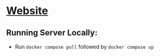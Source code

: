 # [Website](https://shuo-ss.github.io/)


## Running Server Locally:
- Run `docker compose pull` followed by `docker compose up`